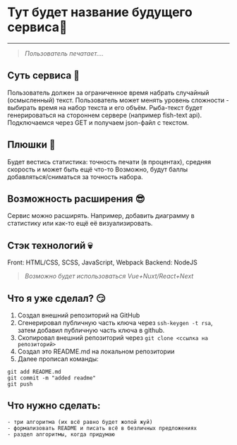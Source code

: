 # Тут будет название будущего сервиса👋
---
> *Пользователь печатает....*

## Суть сервиса 👾
Пользователь должен за ограниченное время набрать случайный (осмысленный) текст. Пользователь может менять  уровень сложности - выбирать время на набор текста и его объём. Рыба-текст будет генерироваться на стороннем сервере (например fish-text api). Подключаемся через GET и получаем json-файл с текстом.

## Плюшки 👀
Будет вестись статистика: точность печати (в процентах), средняя скорость и может быть ещё что-то
Возможно, будут баллы добавляться/сниматься за точность набора. 

## Возможность расширения 😎
Сервис можно расширять. Например, добавить диаграмму в статистику или как-то ещё её визуализировать.

## Стэк технологий 💀
Front: HTML/CSS, SCSS, JavaScript, Webpack
Backend: NodeJS
> *Возможно будет использоваться Vue+Nuxt/React+Next*

## Что я уже сделал? 😏
1. Создал внешний репозиторий на GitHub
2. Сгенерировал публичную часть ключа через `ssh-keygen -t rsa`, затем добавил публичную часть ключа в github.
3. Скопировал внешний репозиторий через `git clone <ссылка на репозиторий>`
4. Создал это README.md на локальном репозитории
5. Далее прописал команды: 
```
git add README.md
git commit -m "added readme"
git push
```

## Что нужно сделать:
	- три алгоритма (их всё равно будет жопой жуй)
	- формализовать README и писать всё в безличных предложениях
	- раздел алгоритмы, когда придумаю
